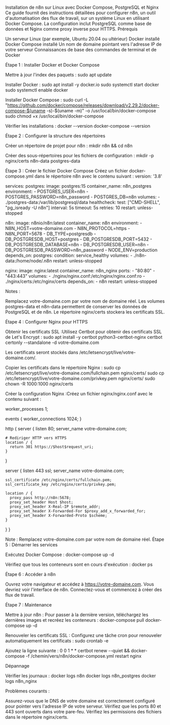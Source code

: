 Installation de n8n sur Linux avec Docker Compose, PostgreSQL et Nginx
Ce guide fournit des instructions détaillées pour configurer n8n, un outil d'automatisation des flux de travail, sur un système Linux en utilisant Docker Compose. La configuration inclut PostgreSQL comme base de données et Nginx comme proxy inverse pour HTTPS.
Prérequis

Un serveur Linux (par exemple, Ubuntu 20.04 ou ultérieur)
Docker installé
Docker Compose installé
Un nom de domaine pointant vers l'adresse IP de votre serveur
Connaissances de base des commandes de terminal et de Docker

Étape 1 : Installer Docker et Docker Compose

Mettre à jour l'index des paquets :
sudo apt update


Installer Docker :
sudo apt install -y docker.io
sudo systemctl start docker
sudo systemctl enable docker


Installer Docker Compose :
sudo curl -L "https://github.com/docker/compose/releases/download/v2.29.2/docker-compose-$(uname -s)-$(uname -m)" -o /usr/local/bin/docker-compose
sudo chmod +x /usr/local/bin/docker-compose


Vérifier les installations :
docker --version
docker-compose --version



Étape 2 : Configurer la structure des répertoires

Créer un répertoire de projet pour n8n :
mkdir n8n && cd n8n


Créer des sous-répertoires pour les fichiers de configuration :
mkdir -p nginx/certs n8n-data postgres-data



Étape 3 : Créer le fichier Docker Compose
Créez un fichier docker-compose.yml dans le répertoire n8n avec le contenu suivant :
version: '3.8'

services:
  postgres:
    image: postgres:15
    container_name: n8n_postgres
    environment:
      - POSTGRES_USER=n8n
      - POSTGRES_PASSWORD=n8n_password
      - POSTGRES_DB=n8n
    volumes:
      - ./postgres-data:/var/lib/postgresql/data
    healthcheck:
      test: ["CMD-SHELL", "pg_isready -U n8n"]
      interval: 5s
      timeout: 5s
      retries: 10
    restart: unless-stopped

  n8n:
    image: n8nio/n8n:latest
    container_name: n8n
    environment:
      - N8N_HOST=votre-domaine.com
      - N8N_PROTOCOL=https
      - N8N_PORT=5678
      - DB_TYPE=postgresdb
      - DB_POSTGRESDB_HOST=postgres
      - DB_POSTGRESDB_PORT=5432
      - DB_POSTGRESDB_DATABASE=n8n
      - DB_POSTGRESDB_USER=n8n
      - DB_POSTGRESDB_PASSWORD=n8n_password
      - NODE_ENV=production
    depends_on:
      postgres:
        condition: service_healthy
    volumes:
      - ./n8n-data:/home/node/.n8n
    restart: unless-stopped

  nginx:
    image: nginx:latest
    container_name: n8n_nginx
    ports:
      - "80:80"
      - "443:443"
    volumes:
      - ./nginx/nginx.conf:/etc/nginx/nginx.conf:ro
      - ./nginx/certs:/etc/nginx/certs
    depends_on:
      - n8n
    restart: unless-stopped

Notes :

Remplacez votre-domaine.com par votre nom de domaine réel.
Les volumes postgres-data et n8n-data permettent de conserver les données de PostgreSQL et de n8n.
Le répertoire nginx/certs stockera les certificats SSL.

Étape 4 : Configurer Nginx pour HTTPS

Obtenir les certificats SSL :Utilisez Certbot pour obtenir des certificats SSL de Let's Encrypt :
sudo apt install -y certbot python3-certbot-nginx
certbot certonly --standalone -d votre-domaine.com

Les certificats seront stockés dans /etc/letsencrypt/live/votre-domaine.com/.

Copier les certificats dans le répertoire Nginx :
sudo cp /etc/letsencrypt/live/votre-domaine.com/fullchain.pem nginx/certs/
sudo cp /etc/letsencrypt/live/votre-domaine.com/privkey.pem nginx/certs/
sudo chown -R 1000:1000 nginx/certs


Créer la configuration Nginx :Créez un fichier nginx/nginx.conf avec le contenu suivant :


worker_processes 1;

events {
  worker_connections 1024;
}

http {
  server {
    listen 80;
    server_name votre-domaine.com;

    # Rediriger HTTP vers HTTPS
    location / {
      return 301 https://$host$request_uri;
    }
  }

  server {
    listen 443 ssl;
    server_name votre-domaine.com;

    ssl_certificate /etc/nginx/certs/fullchain.pem;
    ssl_certificate_key /etc/nginx/certs/privkey.pem;

    location / {
      proxy_pass http://n8n:5678;
      proxy_set_header Host $host;
      proxy_set_header X-Real-IP $remote_addr;
      proxy_set_header X-Forwarded-For $proxy_add_x_forwarded_for;
      proxy_set_header X-Forwarded-Proto $scheme;
    }
  }
}

Note : Remplacez votre-domaine.com par votre nom de domaine réel.
Étape 5 : Démarrer les services

Exécutez Docker Compose :
docker-compose up -d


Vérifiez que tous les conteneurs sont en cours d'exécution :
docker ps



Étape 6 : Accéder à n8n

Ouvrez votre navigateur et accédez à https://votre-domaine.com.
Vous devriez voir l'interface de n8n. Connectez-vous et commencez à créer des flux de travail.

Étape 7 : Maintenance

Mettre à jour n8n : Pour passer à la dernière version, téléchargez les dernières images et recréez les conteneurs :
docker-compose pull
docker-compose up -d


Renouveler les certificats SSL : Configurez une tâche cron pour renouveler automatiquement les certificats :
sudo crontab -e

Ajoutez la ligne suivante :
0 0 1 * * certbot renew --quiet && docker-compose -f /chemin/vers/n8n/docker-compose.yml restart nginx



Dépannage

Vérifier les journaux :
docker logs n8n
docker logs n8n_postgres
docker logs n8n_nginx


Problèmes courants :

Assurez-vous que le DNS de votre domaine est correctement configuré pour pointer vers l'adresse IP de votre serveur.
Vérifiez que les ports 80 et 443 sont ouverts dans votre pare-feu.
Vérifiez les permissions des fichiers dans le répertoire nginx/certs.


